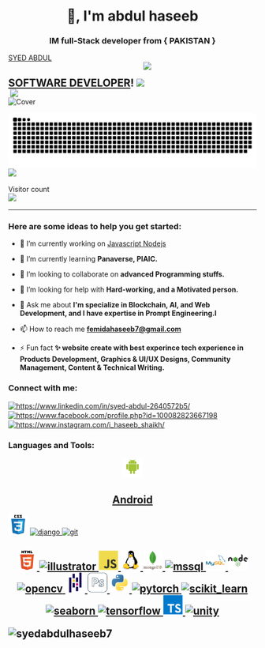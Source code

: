 <h1 align="center">👋, I'm abdul haseeb</h1>
<h3 align="center">IM full-Stack developer from { PAKISTAN }</h3>


<div class="badge-base LI-profile-badge" data-locale="en_US" data-size="large" data-theme="light" data-type="HORIZONTAL" data-vanity="syed-abdul-2640572b5" data-version="v1"><a class="badge-base__link LI-simple-link" href="https://pk.linkedin.com/in/syed-abdul-2640572b5?trk=profile-badge">SYED ABDUL</a></div>


<img align='right' src="https://user-images.githubusercontent.com/74038190/229223156-0cbdaba9-3128-4d8e-8719-b6b4cf741b67.gif" width="230">
<h2><a href='https://bento.me/ayon-ssp' target="_blank">SOFTWARE DEVELOPER</a>! <img src="Profile2/run.png" width="50"><img align='right' src="https://spotify-bar.vercel.app/api/now-playing" width="500"></h2>



![Cover](Profile2/coverImg.gif)

              
<picture>
  <source
    media="(prefers-color-scheme: dark)"
    srcset="https://raw.githubusercontent.com/platane/snk/output/github-contribution-grid-snake-dark.svg"
  />
  <source
    media="(prefers-color-scheme: light)"
    srcset="https://raw.githubusercontent.com/platane/snk/output/github-contribution-grid-snake.svg"
  />
  <img
    alt="github contribution grid snake animation"
    src="https://raw.githubusercontent.com/platane/snk/output/github-contribution-grid-snake.svg"
  />
</picture>

<img src="https://github.com/TheDudeThatCode/TheDudeThatCode/blob/master/Assets/Hi.gif" width="40px">

<p> 
  Visitor count<br>
  <img src="https://profile-counter.glitch.me/shrannyobasu/count.svg" />
</p>
<hr>

### Here are some ideas to help you get started:


- 🔭 I’m currently working on [Javascript Nodejs](https://github.com/SyedAbdulhaseeb7/student_result_haseeb.git)

- 🌱 I’m currently learning **Panaverse, PIAIC.**

- 👯 I’m looking to collaborate on **advanced Programming stuffs.**

- 🤝 I’m looking for help with **Hard-working, and a Motivated person.**

- 💬 Ask me about **I'm specialize in Blockchain, AI, and Web Development, and I have expertise in Prompt Engineering.I**

- 📫 How to reach me **femidahaseeb7@gmail.com**

- ⚡ Fun fact **✨ website create with best experince tech experience in Products Development, Graphics & UI/UX Designs, Community Management, Content & Technical Writing.**

<h3 align="left">Connect with me:</h3>
<p align="left">
<a href="https://linkedin.com/in/https://www.linkedin.com/in/syed-abdul-2640572b5/" target="blank"><img align="center" src="https://raw.githubusercontent.com/rahuldkjain/github-profile-readme-generator/master/src/images/icons/Social/linked-in-alt.svg" alt="https://www.linkedin.com/in/syed-abdul-2640572b5/" height="30" width="40" /></a>
<a href="https://fb.com/https://www.facebook.com/profile.php?id=100082823667198" target="blank"><img align="center" src="https://raw.githubusercontent.com/rahuldkjain/github-profile-readme-generator/master/src/images/icons/Social/facebook.svg" alt="https://www.facebook.com/profile.php?id=100082823667198" height="30" width="40" /></a>
<a href="https://instagram.com/https://www.instagram.com/i_haseeb_shaikh/" target="blank"><img align="center" src="https://raw.githubusercontent.com/rahuldkjain/github-profile-readme-generator/master/src/images/icons/Social/instagram.svg" alt="https://www.instagram.com/i_haseeb_shaikh/" height="30" width="40" /></a>
</p>


<h3 align="left">Languages and Tools:</h3>
<p align="center">
  <a href="https://developer.android.com" target="_blank" rel="noreferrer">
  <img src="https://raw.githubusercontent.com/devicons/devicon/master/icons/android/android-original-wordmark.svg" alt="android" width="40" height="40"/><h2 align="center">Android</h2></a> 
  
   <a href="https://www.w3schools.com/css/" target="_blank" rel="noreferrer"> 
     <img src="https://raw.githubusercontent.com/devicons/devicon/master/icons/css3/css3-original-wordmark.svg" alt="css3" width="40" height="40"/></a> 
   
   
   
   <a href="https://www.djangoproject.com/" target="_blank" rel="noreferrer"> 
       <img src="https://cdn.worldvectorlogo.com/logos/django.svg" alt="django" width="40" height="40"/> </a> <a href="https://dotnet.microsoft.com/" target="_blank" rel="noreferrer"> </a>
         <a href="https://git-scm.com/" target="_blank" rel="noreferrer"> 
           <img src="https://www.vectorlogo.zone/logos/git-scm/git-scm-icon.svg" alt="git" width="40" height="40"/><h2 align="center"></a>
           <a href="https://www.w3.org/html/" target="_blank" rel="noreferrer">
             <img src="https://raw.githubusercontent.com/devicons/devicon/master/icons/html5/html5-original-wordmark.svg" alt="html5" width="40" height="40"/> </a>
                   <a href="https://www.adobe.com/in/products/illustrator.html" target="_blank" rel="noreferrer">
               <img src="https://www.vectorlogo.zone/logos/adobe_illustrator/adobe_illustrator-icon.svg" alt="illustrator" width="40" height="40"/> </a> 
                   <a href="https://developer.mozilla.org/en-US/docs/Web/JavaScript" target="_blank" rel="noreferrer">
                 <img src="https://raw.githubusercontent.com/devicons/devicon/master/icons/javascript/javascript-original.svg" alt="javascript" width="40" height="40"/> </a> 
                 <a href="https://www.linux.org/" target="_blank" rel="noreferrer"> 
                   <img src="https://raw.githubusercontent.com/devicons/devicon/master/icons/linux/linux-original.svg" alt="linux" width="40" height="40"/> </a> 
                         <a href="https://www.mongodb.com/" target="_blank" rel="noreferrer">
                     <img src="https://raw.githubusercontent.com/devicons/devicon/master/icons/mongodb/mongodb-original-wordmark.svg" alt="mongodb" width="40" height="40"/> </a> 
                     <a href="https://www.microsoft.com/en-us/sql-server" target="_blank" rel="noreferrer"> 
                       <img src="https://www.svgrepo.com/show/303229/microsoft-sql-server-logo.svg" alt="mssql" width="40" height="40"/> </a> 
                       <a href="https://www.mysql.com/" target="_blank" rel="noreferrer"> 
                         <img src="https://raw.githubusercontent.com/devicons/devicon/master/icons/mysql/mysql-original-wordmark.svg" alt="mysql" width="40" height="40"/> </a> 
                         <a href="https://nodejs.org" target="_blank" rel="noreferrer"> 
                           <img src="https://raw.githubusercontent.com/devicons/devicon/master/icons/nodejs/nodejs-original-wordmark.svg" alt="nodejs" width="40" height="40"/> </a> 
                           <a href="https://opencv.org/" target="_blank" rel="noreferrer">
                             <img src="https://www.vectorlogo.zone/logos/opencv/opencv-icon.svg" alt="opencv" width="40" height="40"/> </a>
                             <a href="https://pandas.pydata.org/" target="_blank" rel="noreferrer"> 
                               <img src="https://raw.githubusercontent.com/devicons/devicon/2ae2a900d2f041da66e950e4d48052658d850630/icons/pandas/pandas-original.svg" alt="pandas" width="40" height="40"/> </a> 
                               <a href="https://www.photoshop.com/en" target="_blank" rel="noreferrer"> 
                                 <img src="https://raw.githubusercontent.com/devicons/devicon/master/icons/photoshop/photoshop-line.svg" alt="photoshop" width="40" height="40"/> </a> 
                                 <a href="https://www.python.org" target="_blank" rel="noreferrer">
                                   <img src="https://raw.githubusercontent.com/devicons/devicon/master/icons/python/python-original.svg" alt="python" width="40" height="40"/> </a> 
                                   <a href="https://pytorch.org/" target="_blank" rel="noreferrer">
                                     <img src="https://www.vectorlogo.zone/logos/pytorch/pytorch-icon.svg" alt="pytorch" width="40" height="40"/> </a> <a href="https://scikit-learn.org/" target="_blank" rel="noreferrer"> 
                                       <img src="https://upload.wikimedia.org/wikipedia/commons/0/05/Scikit_learn_logo_small.svg" alt="scikit_learn" width="40" height="40"/> </a> 
                                       <a href="https://seaborn.pydata.org/" target="_blank" rel="noreferrer">
                                         <img src="https://seaborn.pydata.org/_images/logo-mark-lightbg.svg" alt="seaborn" width="40" height="40"/> </a> <a href="https://www.tensorflow.org" target="_blank" rel="noreferrer">
                                           <img src="https://www.vectorlogo.zone/logos/tensorflow/tensorflow-icon.svg" alt="tensorflow" width="40" height="40"/> </a> <a href="https://www.typescriptlang.org/" target="_blank" rel="noreferrer"> 
                                             <img src="https://raw.githubusercontent.com/devicons/devicon/master/icons/typescript/typescript-original.svg" alt="typescript" width="40" height="40"/> 
                                           </a> 
                                             <a href="https://unity.com/" target="_blank" rel="noreferrer">
                                               <img src="https://www.vectorlogo.zone/logos/unity3d/unity3d-icon.svg" alt="unity" width="40" height="40"/> </a> </p>


<p>
  <img align="left" src="https://github-readme-stats.vercel.app/api/top-langs?username=syedabdulhaseeb7&show_icons=true&locale=en&layout=compact" alt="syedabdulhaseeb7" /></p>


